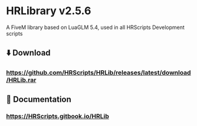 # HRLibrary v2.5.6
A FiveM library based on LuaGLM 5.4, used in all HRScripts Development scripts

## ⬇️ Download
### https://github.com/HRScripts/HRLib/releases/latest/download/HRLib.rar

## 📘 Documentation
### https://HRScripts.gitbook.io/HRLib
